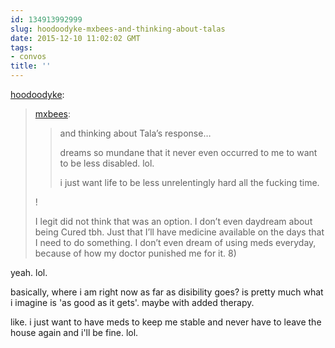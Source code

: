 ```yaml
---
id: 134913992999
slug: hoodoodyke-mxbees-and-thinking-about-talas
date: 2015-12-10 11:02:02 GMT
tags:
- convos
title: ''
---
```

<p><a class="tumblr_blog" href="http://hoodoodyke.tumblr.com/post/134890669904">hoodoodyke</a>:</p>
<blockquote>
<p><a class="tumblr_blog" href="http://mxbees.tumblr.com/post/134890241924">mxbees</a>:</p>
<blockquote>
<p>and thinking about Tala’s response…</p>

<p>dreams so mundane that it never even occurred to me to want to be less disabled. lol.</p>

<p>i just want life to be less unrelentingly hard all the fucking time.</p>
</blockquote>
<p>!</p>

<p>I legit did not think that was an option. I don’t even daydream about being Cured tbh. Just that I’ll have medicine available on the days that I need to do something. I don’t even dream of using meds everyday, because of how my doctor punished me for it. 8)</p>
</blockquote>

yeah. lol. 

basically, where i am right now as far as disibility goes? is pretty much what i imagine is 'as good as it gets'. maybe with added therapy. 

like. i just want to have meds to keep me stable and never have to leave the house again and i'll be fine. lol.